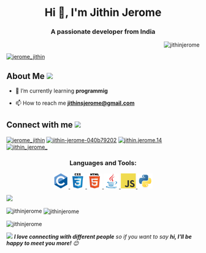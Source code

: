 <h1 align="center">Hi 👋, I'm Jithin Jerome</h1>
<h3 align="center">A passionate developer from India</h3>


<p align="right"> <img src="https://komarev.com/ghpvc/?username=jithinjerome&label=Profile%20views&color=0e75b6&style=flat" alt="jithinjerome" /> </p>
<p align="left"> <a href="https://twitter.com/jerome_jithin" target="blank"><img src="https://img.shields.io/twitter/follow/jerome_jithin?logo=twitter&style=for-the-badge" alt="jerome_jithin" /></a> </p>

<h2> About Me <img src = "https://media0.giphy.com/media/KDDpcKigbfFpnejZs6/giphy.gif?cid=ecf05e47oy6f4zjs8g1qoiystc56cu7r9tb8a1fe76e05oty&rid=giphy.gif" width = 90px></h2>

- 🌱 I’m currently learning **programmig**

- 📫 How to reach me **jithinsjerome@gmail.com**

<h2> Connect with me <img src='https://raw.githubusercontent.com/ShahriarShafin/ShahriarShafin/main/Assets/handshake.gif' width="100px"> </h2>

<p align="left">
<a href="https://twitter.com/jerome_jithin" target="blank"><img align="center" src="https://raw.githubusercontent.com/rahuldkjain/github-profile-readme-generator/master/src/images/icons/Social/twitter.svg" alt="jerome_jithin" height="30" width="40" /></a>
<a href="https://linkedin.com/in/jithin-jerome-040b79202" target="blank"><img align="center" src="https://raw.githubusercontent.com/rahuldkjain/github-profile-readme-generator/master/src/images/icons/Social/linked-in-alt.svg" alt="jithin-jerome-040b79202" height="30" width="40" /></a>
<a href="https://fb.com/jithin.jerome.14" target="blank"><img align="center" src="https://raw.githubusercontent.com/rahuldkjain/github-profile-readme-generator/master/src/images/icons/Social/facebook.svg" alt="jithin.jerome.14" height="30" width="40" /></a>
<a href="https://instagram.com/jithin_jerome_" target="blank"><img align="center" src="https://raw.githubusercontent.com/rahuldkjain/github-profile-readme-generator/master/src/images/icons/Social/instagram.svg" alt="jithin_jerome_" height="30" width="40" /></a>
</p><h3 align="center">Languages and Tools:</h3>
<p align="center"> <a href="https://www.cprogramming.com/" target="_blank" rel="noreferrer"> <img src="https://raw.githubusercontent.com/devicons/devicon/master/icons/c/c-original.svg" alt="c" width="40" height="40"/> </a> <a href="https://www.w3schools.com/css/" target="_blank" rel="noreferrer"> <img src="https://raw.githubusercontent.com/devicons/devicon/master/icons/css3/css3-original-wordmark.svg" alt="css3" width="40" height="40"/> </a> <a href="https://www.w3.org/html/" target="_blank" rel="noreferrer"> <img src="https://raw.githubusercontent.com/devicons/devicon/master/icons/html5/html5-original-wordmark.svg" alt="html5" width="40" height="40"/> </a> <a href="https://www.java.com" target="_blank" rel="noreferrer"> <img src="https://raw.githubusercontent.com/devicons/devicon/master/icons/java/java-original.svg" alt="java" width="40" height="40"/> </a> <a href="https://developer.mozilla.org/en-US/docs/Web/JavaScript" target="_blank" rel="noreferrer"> <img src="https://raw.githubusercontent.com/devicons/devicon/master/icons/javascript/javascript-original.svg" alt="javascript" width="40" height="40"/> </a> <a href="https://www.python.org" target="_blank" rel="noreferrer"> <img src="https://raw.githubusercontent.com/devicons/devicon/master/icons/python/python-original.svg" alt="python" width="40" height="40"/> </a> </p>


![](https://img.shields.io/badge/OS-Windows-informational?style=flat&logo=data:image/svg%2bxml;base64,<BASE64_DATA>)


<p><img align="left" src="https://github-readme-stats.vercel.app/api/top-langs?username=jithinjerome&theme=nightowl&show_icons=true&locale=en&layout=compact" alt="jithinjerome" /></p>

<p>&nbsp;<img align="center" src="https://github-readme-stats.vercel.app/api?username=jithinjerome&theme=nightowl&show_icons=true&locale=en" alt="jithinjerome" /></p>

<p><img align="center" src="https://github-readme-streak-stats.herokuapp.com/?user=jithinjerome&theme=nightowl&show" alt="jithinjerome" /></p>



<img src="https://media.giphy.com/media/LnQjpWaON8nhr21vNW/giphy.gif" width="50"> <em><b>I love connecting with different people</b> so if you want to say <b>hi, I'll be happy to meet you more!</b> 😊</em>







